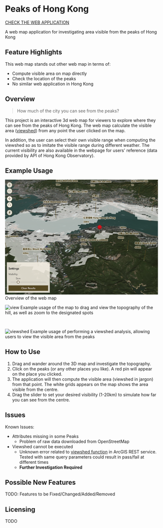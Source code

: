 # Peaks of Hong Kong

[CHECK THE WEB APPLICATION](https://khwong12.github.io/HK_Peaks/)

A web map application for investigating area visible from the peaks of Hong Kong

## Feature Highlights

This web map stands out other web map in terms of:

- Compute visible area on map directly
- Check the location of the peaks
- No similar web application in Hong Kong

## Overview

> How much of the city you can see from the peaks?

This project is an interactive 3d web map for viewers to explore where they can see from the peaks of Hong Kong. The web map calculate the visible area ([viewshed](https://en.wikipedia.org/wiki/Viewshed)) from any point the user clicked on the map.

In addition, the user can select their own visible range when computing the viewshed so as to imitate the visible range during different weather. The current visibility are also available in the webpage for users' reference (data provided by API of Hong Kong Observatory).

## Example Usage

![overview](img/HKPeaks_Overview.png)
Overview of the web map
&nbsp;

![view](img/HKPeaks_move.gif)
Example usage of the map to drag and view the topography of the hill, as well as zoom to the designated spots

&nbsp;

![viewshed](img/HKPeaks_viewshed.gif)
Example usage of performing a viewshed analysis, allowing users to view the visible area from the peaks

## How to Use

1. Drag and wander around the 3D map and investigate the topography.
2. Click on the peaks (or any other places you like). A red pin will appear on the place you clicked.
3. The application will then compute the visible area (viewshed in jargon) from that point. The white grids appears on the map shows the area visible from the centre.
4. Drag the slider to set your desired visibility (1-20km) to simulate how far you can see from the centre.

<!-- ## Motivation

How this web map stands out from others? -->

## Issues

Known Issues:

- Attributes missing in some Peaks
  - Problem of raw data downloaded from OpenStreetMap
- Viewshed cannot be executed
  - Unknown error related to [viewshed function](https://sampleserver6.arcgisonline.com/arcgis/rest/services/Elevation/ESRI_Elevation_World/GPServer/Viewshed) in ArcGIS REST service. Tested with same query parameters could result in pass/fail at different times
  - **Further Investigation Required**

## Possible New Features

TODO: Features to be Fixed/Changed/Added/Removed

## Licensing

TODO
